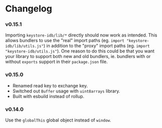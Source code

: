 # Changelog

### v0.15.1

Importing `keystore-idb/lib/*` directly should now work as intended. This allows bundlers to use the "real" import paths (eg. `import "keystore-idb/lib/utils.js"`) in addition to the "proxy" import paths (eg. `import "keystore-idb/utils.js"`). One reason to do this could be that you want your library to support both new and old bundlers, ie. bundlers with or without `exports` support in their `package.json` file.


### v0.15.0

- Renamed read key to exchange key.
- Switched out `Buffer` usage with `uint8arrays` library.
- Built with esbuild instead of rollup.



### v0.14.0

Use the `globalThis` global object instead of `window`.
